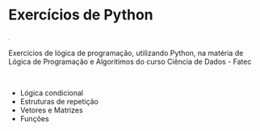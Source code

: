 <h1> Exercícios de Python </h1> 
<img src="./img/python-logo.png" width="2rem" height="2rem"> </img>
 <p> Exercícios de lógica de programação, utilizando Python, na matéria de Lógica de Programação e Algoritimos do curso Ciência de Dados - Fatec </p>
<br />
<ul>
  <li>Lógica condicional</li>
  <li>Estruturas de repetição</li>
  <li>Vetores e Matrizes</li>
  <li>Funções</li>
</ul>
